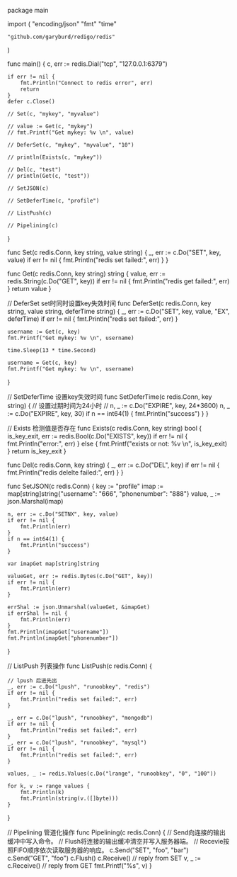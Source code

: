 package main

import (
	"encoding/json"
	"fmt"
	"time"

	"github.com/garyburd/redigo/redis"
)

func main() {
	c, err := redis.Dial("tcp", "127.0.0.1:6379")

	if err != nil {
		fmt.Println("Connect to redis error", err)
		return
	}
	defer c.Close()

	// Set(c, "mykey", "myvalue")

	// value := Get(c, "mykey")
	// fmt.Printf("Get mykey: %v \n", value)

	// DeferSet(c, "mykey", "myvalue", "10")

	// println(Exists(c, "mykey"))

	// Del(c, "test")
	// println(Get(c, "test"))

	// SetJSON(c)

	// SetDeferTime(c, "profile")

	// ListPush(c)

	// Pipelining(c)
}

func Set(c redis.Conn, key string, value string) {
	_, err := c.Do("SET", key, value)
	if err != nil {
		fmt.Println("redis set failed:", err)
	}
}

func Get(c redis.Conn, key string) string {
	value, err := redis.String(c.Do("GET", key))
	if err != nil {
		fmt.Println("redis get failed:", err)
	}
	return value
}

// DeferSet set时同时设置key失效时间
func DeferSet(c redis.Conn, key string, value string, deferTime string) {
	_, err := c.Do("SET", key, value, "EX", deferTime)
	if err != nil {
		fmt.Println("redis set failed:", err)
	}

	username := Get(c, key)
	fmt.Printf("Get mykey: %v \n", username)

	time.Sleep(13 * time.Second)

	username = Get(c, key)
	fmt.Printf("Get mykey: %v \n", username)
}

// SetDeferTime 设置key失效时间
func SetDeferTime(c redis.Conn, key string) {
	// 设置过期时间为24小时
	// n, _ := c.Do("EXPIRE", key, 24*3600)
	n, _ := c.Do("EXPIRE", key, 30)
	if n == int64(1) {
		fmt.Println("success")
	}
}

// Exists 检测值是否存在
func Exists(c redis.Conn, key string) bool {
	is_key_exit, err := redis.Bool(c.Do("EXISTS", key))
	if err != nil {
		fmt.Println("error:", err)
	} else {
		fmt.Printf("exists or not: %v \n", is_key_exit)
	}
	return is_key_exit
}

func Del(c redis.Conn, key string) {
	_, err := c.Do("DEL", key)
	if err != nil {
		fmt.Println("redis delelte failed:", err)
	}
}

func SetJSON(c redis.Conn) {
	key := "profile"
	imap := map[string]string{"username": "666", "phonenumber": "888"}
	value, _ := json.Marshal(imap)

	n, err := c.Do("SETNX", key, value)
	if err != nil {
		fmt.Println(err)
	}
	if n == int64(1) {
		fmt.Println("success")
	}

	var imapGet map[string]string

	valueGet, err := redis.Bytes(c.Do("GET", key))
	if err != nil {
		fmt.Println(err)
	}

	errShal := json.Unmarshal(valueGet, &imapGet)
	if errShal != nil {
		fmt.Println(err)
	}
	fmt.Println(imapGet["username"])
	fmt.Println(imapGet["phonenumber"])
}

// ListPush 列表操作
func ListPush(c redis.Conn) {

	// lpush 后进先出
	_, err := c.Do("lpush", "runoobkey", "redis")
	if err != nil {
		fmt.Println("redis set failed:", err)
	}

	_, err = c.Do("lpush", "runoobkey", "mongodb")
	if err != nil {
		fmt.Println("redis set failed:", err)
	}
	_, err = c.Do("lpush", "runoobkey", "mysql")
	if err != nil {
		fmt.Println("redis set failed:", err)
	}

	values, _ := redis.Values(c.Do("lrange", "runoobkey", "0", "100"))

	for k, v := range values {
		fmt.Println(k)
		fmt.Println(string(v.([]byte)))
	}
}

// Pipelining 管道化操作
func Pipelining(c redis.Conn) {
	// Send向连接的输出缓冲中写入命令。
	// Flush将连接的输出缓冲清空并写入服务器端。
	// Recevie按照FIFO顺序依次读取服务器的响应。
	c.Send("SET", "foo", "bar")
	c.Send("GET", "foo")
	c.Flush()
	c.Receive()         // reply from SET
	v, _ := c.Receive() // reply from GET
	fmt.Printf("%s", v)
}

